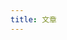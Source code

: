 ```yaml
---
title: 文章
---
```

<!-- section posts -->
<!-- _index.md是分支bundle的索引文件 -->
<!-- index.md是叶子bundle的索引文件 -->